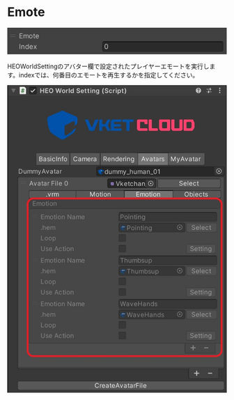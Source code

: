 
# Emote
![Emote](img/Emote.jpg)

HEOWorldSettingのアバター欄で設定されたプレイヤーエモートを実行します。indexでは、何番目のエモートを再生するかを指定してください。

![EmoteListInAvatar](img/EmoteListInAvatar.jpg)